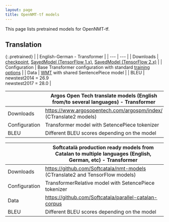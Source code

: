 ```yaml
---
layout: page
title: OpenNMT-tf models
---
```


This page lists pretrained models for OpenNMT-tf.

## Translation

{:.pretrained}
| | English-German - Transformer |
| --- | --- |
| Downloads | [checkpoint](https://s3.amazonaws.com/opennmt-models/averaged-ende-ckpt500k.tar.gz), [SavedModel (TensorFlow 1.x)](https://s3.amazonaws.com/opennmt-models/averaged-ende-export500k.tar.gz), [SavedModel (TensorFlow 2.x)](https://s3.amazonaws.com/opennmt-models/averaged-ende-export500k-v2.tar.gz) |
| Configuration | Base Transformer configuration with standard [training options](https://github.com/OpenNMT/OpenNMT-tf/tree/master/scripts/wmt) |
| Data | [WMT](https://s3.amazonaws.com/opennmt-trainingdata/wmt_ende_sp.tar.gz) with shared SentencePiece model |
| BLEU | newstest2014 = 26.9<br/>newstest2017 = 28.0 |


| | Argos Open Tech translate models (English from/to several languages)  - Transformer |
| --- | --- |
| Downloads | https://www.argosopentech.com/argospm/index/ (CTranslate2 models) |
| Configuration |Transformer model with SetencePiece tokenizer |
| BLEU | Different BLEU scores depending on the model |


| | Softcatalà production ready models from Catalan to multiple languages (English, German, etc)  - Transformer |
| --- | --- |
| Downloads | https://github.com/Softcatala/nmt-models (CTranslate2 and TensorFlow models) |
| Configuration |TransformerRelative model with SetencePiece tokenizer |
| Data | https://github.com/Softcatala/parallel-catalan-corpus |
| BLEU | Different BLEU scores depending on the model |
